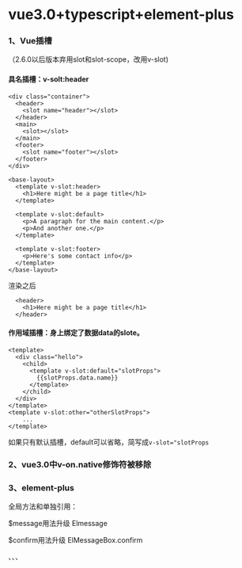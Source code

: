# vue3.0+typescript+element-plus

### 1、Vue插槽

（2.6.0以后版本弃用slot和slot-scope，改用v-slot)

#### 具名插槽：v-solt:header

```vue
<div class="container">
  <header>
    <slot name="header"></slot>
  </header>
  <main>
    <slot></slot>
  </main>
  <footer>
    <slot name="footer"></slot>
  </footer>
</div>
```



```vue
<base-layout>
  <template v-slot:header>
    <h1>Here might be a page title</h1>
  </template>

  <template v-slot:default>
    <p>A paragraph for the main content.</p>
    <p>And another one.</p>
  </template>

  <template v-slot:footer>
    <p>Here's some contact info</p>
  </template>
</base-layout>
```

渲染之后

```vue
  <header>
    <h1>Here might be a page title</h1>
  </header>
```

#### 作用域插槽：身上绑定了数据data的slote。

```vue
<template>
  <div class="hello">
    <child>
      <template v-slot:default="slotProps">
        {{slotProps.data.name}}
      </template>
    </child>
  </div>
</template>
<template v-slot:other="otherSlotProps">
    ...
</template>
```

如果只有默认插槽，default可以省略，简写成`v-slot="slotProps`

### 2、vue3.0中v-on.native修饰符被移除

### 3、element-plus

全局方法和单独引用：

$message用法升级 Elmessage

$confirm用法升级 ElMessageBox.confirm

、、、







